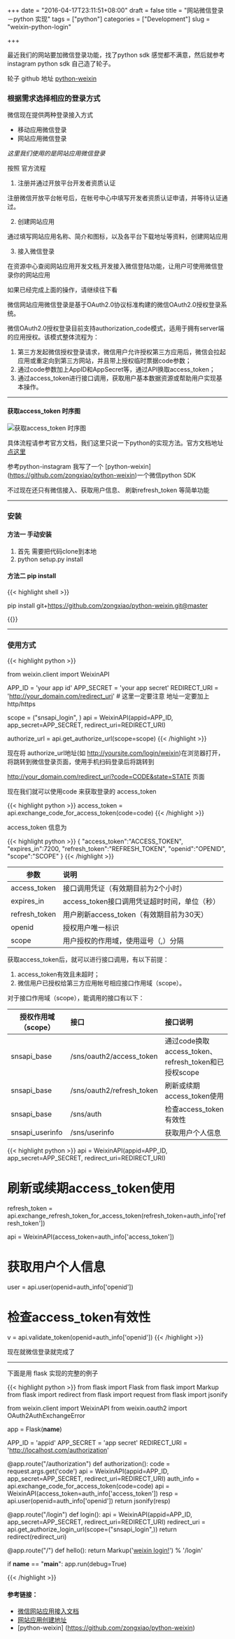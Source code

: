 +++
date = "2016-04-17T23:11:51+08:00"
draft = false
title = "网站微信登录－python 实现"
tags = ["python"]
categories = ["Development"]
slug = "weixin-python-login"

+++

最近我们的网站要加微信登录功能，找了python sdk 感觉都不满意，然后就参考instagram python sdk 自己造了轮子。

轮子 github 地址  [python-weixin](https://github.com/zongxiao/python-weixin)

### 根据需求选择相应的登录方式

微信现在提供两种登录接入方式

* 移动应用微信登录
* 网站应用微信登录

*这里我们使用的是网站应用微信登录*

按照 官方流程

1. 注册并通过开放平台开发者资质认证

注册微信开放平台帐号后，在帐号中心中填写开发者资质认证申请，并等待认证通过。

2. 创建网站应用

通过填写网站应用名称、简介和图标，以及各平台下载地址等资料，创建网站应用

3. 接入微信登录

在资源中心查阅网站应用开发文档,开发接入微信登陆功能，让用户可使用微信登录你的网站应用
 

如果已经完成上面的操作，请继续往下看
 

微信网站应用微信登录是基于OAuth2.0协议标准构建的微信OAuth2.0授权登录系统。

微信OAuth2.0授权登录目前支持authorization_code模式，适用于拥有server端的应用授权。该模式整体流程为：

1. 第三方发起微信授权登录请求，微信用户允许授权第三方应用后，微信会拉起应用或重定向到第三方网站，并且带上授权临时票据code参数；
2. 通过code参数加上AppID和AppSecret等，通过API换取access_token；
3. 通过access_token进行接口调用，获取用户基本数据资源或帮助用户实现基本操作。

-------

#### 获取access_token 时序图

![获取access_token 时序图](https://res.wx.qq.com/open/zh_CN/htmledition/res/img/pic/web-wxlogin/12168b9.png)
 

具体流程请参考官方文档，我们这里只说一下python的实现方法。官方文档地址 [点这里](https://open.weixin.qq.com/cgi-bin/showdocument?action=dir_list&t=resource/res_list&verify=1&lang=zh_CN&token=db685a316b7e3933cae42c5ca91d4e024125d1b8&appid=wx6d8c79fb64de6c08)
 

参考python-instagram 我写了一个 [python-weixin] (https://github.com/zongxiao/python-weixin)一个微信python SDK

不过现在还只有微信接入、获取用户信息、 刷新refresh_token 等简单功能

-------
### 安装 

#### 方法一 手动安装
1. 首先 需要把代码clone到本地
2. python setup.py install

#### 方法二 pip install

{{< highlight shell >}}

pip install git+https://github.com/zongxiao/python-weixin.git@master

{{</highlight>}}

-------

### 使用方式

{{< highlight python >}}

from weixin.client import WeixinAPI

APP_ID = 'your app id'
APP_SECRET = 'your app secret'
REDIRECT_URI = 'http://your_domain.com/redirect_uri'  # 这里一定要注意 地址一定要加上http/https

scope = ("snsapi_login", )
api = WeixinAPI(appid=APP_ID,
                app_secret=APP_SECRET,
                redirect_uri=REDIRECT_URI)

authorize_url = api.get_authorize_url(scope=scope)
{{< /highlight >}}

现在将 authorize_url地址(如 http://yoursite.com/login/weixin)在浏览器打开， 将跳转到微信登录页面，使用手机扫码登录后将跳转到

http://your_domain.com/redirect_uri?code=CODE&state=STATE 页面

现在我们就可以使用code 来获取登录的 access_token

{{< highlight python >}}
access_token = api.exchange_code_for_access_token(code=code)
{{< /highlight >}}

access_token 信息为

{{< highlight python >}}
{ 
"access_token":"ACCESS_TOKEN", 
"expires_in":7200, 
"refresh_token":"REFRESH_TOKEN",
"openid":"OPENID", 
"scope":"SCOPE" 
}
{{< /highlight >}}

|参数	|说明|
| ------------- |:-------------|
|access_token	|接口调用凭证（有效期目前为2个小时）|
|expires_in	|access_token接口调用凭证超时时间，单位（秒）|
|refresh_token	|用户刷新access_token（有效期目前为30天）|
|openid	|授权用户唯一标识|
|scope	|用户授权的作用域，使用逗号（,）分隔|
 

获取access_token后，就可以进行接口调用，有以下前提：

1. access_token有效且未超时；
2. 微信用户已授权给第三方应用帐号相应接口作用域（scope）。

对于接口作用域（scope），能调用的接口有以下：

| 授权作用域（scope）|接口| 接口说明|
| ------------- |:------------- |:-----|
| snsapi_base|/sns/oauth2/access_token	|通过code换取access_token、refresh_token和已授权scope|
| snsapi_base| /sns/oauth2/refresh_token	|刷新或续期access_token使用|
| snsapi_base| /sns/auth	|检查access_token有效性|
| snsapi_userinfo|/sns/userinfo	|获取用户个人信息|
 

{{< highlight python >}}
api = WeixinAPI(appid=APP_ID,
                app_secret=APP_SECRET,
                redirect_uri=REDIRECT_URI)

# 刷新或续期access_token使用
refresh_token = api.exchange_refresh_token_for_access_token(refresh_token=auth_info['refresh_token'])

api = WeixinAPI(access_token=auth_info['access_token'])

# 获取用户个人信息
user = api.user(openid=auth_info['openid'])

# 检查access_token有效性
v = api.validate_token(openid=auth_info['openid'])
{{< /highlight >}}
 

现在就微信登录就完成了

-------

下面是用 flask 实现的完整的例子

{{< highlight python >}}
from flask import Flask
from flask import Markup
from flask import redirect
from flask import request
from flask import jsonify

from weixin.client import WeixinAPI
from weixin.oauth2 import OAuth2AuthExchangeError

app = Flask(__name__)

APP_ID = 'appid'
APP_SECRET = 'app secret'
REDIRECT_URI = 'http://localhost.com/authorization'


@app.route("/authorization")
def authorization():
    code = request.args.get('code')
    api = WeixinAPI(appid=APP_ID,
                    app_secret=APP_SECRET,
                    redirect_uri=REDIRECT_URI)
    auth_info = api.exchange_code_for_access_token(code=code)
    api = WeixinAPI(access_token=auth_info['access_token'])
    resp = api.user(openid=auth_info['openid'])
    return jsonify(resp)


@app.route("/login")
def login():
    api = WeixinAPI(appid=APP_ID,
                    app_secret=APP_SECRET,
                    redirect_uri=REDIRECT_URI)
    redirect_uri = api.get_authorize_login_url(scope=("snsapi_login",))
    return redirect(redirect_uri)


@app.route("/")
def hello():
    return Markup('<a href="%s">weixin login!</a>') % '/login'

if __name__ == "__main__":
    app.run(debug=True)
 
{{< /highlight >}}

#### 参考链接：

* [微信网站应用接入文档](https://open.weixin.qq.com/cgi-bin/showdocument?action=dir_list&t=resource/res_list&verify=1&lang=zh_CN&token=db685a316b7e3933cae42c5ca91d4e024125d1b8&appid=wx6d8c79fb64de6c08)
* [网站应用创建地址](https://open.weixin.qq.com/cgi-bin/frame?t=home/web_tmpl&lang=zh_CN)
* [python-weixin]  (https://github.com/zongxiao/python-weixin)
